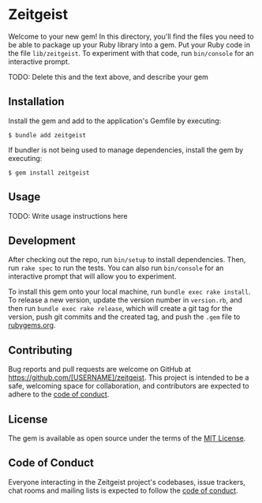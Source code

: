# Zeitgeist

Welcome to your new gem! In this directory, you'll find the files you need to be able to package up your Ruby library into a gem. Put your Ruby code in the file `lib/zeitgeist`. To experiment with that code, run `bin/console` for an interactive prompt.

TODO: Delete this and the text above, and describe your gem

## Installation

Install the gem and add to the application's Gemfile by executing:

    $ bundle add zeitgeist

If bundler is not being used to manage dependencies, install the gem by executing:

    $ gem install zeitgeist

## Usage

TODO: Write usage instructions here

## Development

After checking out the repo, run `bin/setup` to install dependencies. Then, run `rake spec` to run the tests. You can also run `bin/console` for an interactive prompt that will allow you to experiment.

To install this gem onto your local machine, run `bundle exec rake install`. To release a new version, update the version number in `version.rb`, and then run `bundle exec rake release`, which will create a git tag for the version, push git commits and the created tag, and push the `.gem` file to [rubygems.org](https://rubygems.org).

## Contributing

Bug reports and pull requests are welcome on GitHub at https://github.com/[USERNAME]/zeitgeist. This project is intended to be a safe, welcoming space for collaboration, and contributors are expected to adhere to the [code of conduct](https://github.com/[USERNAME]/zeitgeist/blob/master/CODE_OF_CONDUCT.md).

## License

The gem is available as open source under the terms of the [MIT License](https://opensource.org/licenses/MIT).

## Code of Conduct

Everyone interacting in the Zeitgeist project's codebases, issue trackers, chat rooms and mailing lists is expected to follow the [code of conduct](https://github.com/[USERNAME]/zeitgeist/blob/master/CODE_OF_CONDUCT.md).
